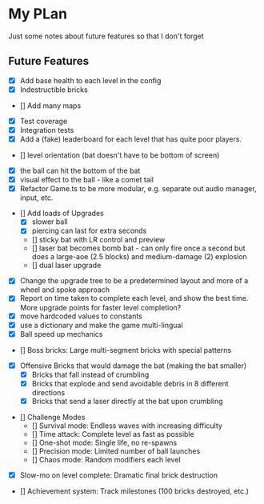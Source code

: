 # My PLan

Just some notes about future features so that I don't forget

## Future Features

- [X] Add base health to each level in the config
- [X] Indestructible bricks
- [] Add many maps
- [X] Test coverage
- [X] Integration tests
- [X] Add a (fake) leaderboard for each level that has quite poor players.
- [] level orientation (bat doesn't have to be bottom of screen)
- [X] the ball can hit the bottom of the bat
- [X] visual effect to the ball - like a comet tail
- [X] Refactor Game.ts to be more modular, e.g. separate out audio manager, input, etc.
- [] Add loads of Upgrades
    - [X] slower ball
    - [X] piercing can last for extra seconds
    - [] sticky bat with LR control and preview
    - [] laser bat becomes bomb bat - can only fire once a second but does a large-aoe (2.5 blocks) and medium-damage (2) explosion
    - [] dual laser upgrade
- [X] Change the upgrade tree to be a predetermined layout and more of a wheel and spoke approach
- [X] Report on time taken to complete each level, and show the best time.  More upgrade points for faster level completion?
- [X] move hardcoded values to constants
- [X] use a dictionary and make the game multi-lingual
- [X] Ball speed up mechanics
- [] Boss bricks: Large multi-segment bricks with special patterns
- [X] Offensive Bricks that would damage the bat (making the bat smaller)
    - [X] Bricks that fall instead of crumbling
    - [X] Bricks that explode and send avoidable debris in 8 different directions
    - [X] Bricks that send a laser directly at the bat upon crumbling
- [] Challenge Modes
    - [] Survival mode: Endless waves with increasing difficulty
    - [] Time attack: Complete level as fast as possible
    - [] One-shot mode: Single life, no re-spawns
    - [] Precision mode: Limited number of ball launches
    - [] Chaos mode: Random modifiers each level
- [X] Slow-mo on level complete: Dramatic final brick destruction
- [] Achievement system: Track milestones (100 bricks destroyed, etc.)

